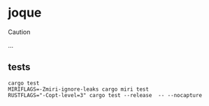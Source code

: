 # joque
> [!CAUTION]
> ...

## tests
```
cargo test
MIRIFLAGS=-Zmiri-ignore-leaks cargo miri test
RUSTFLAGS="-Copt-level=3" cargo test --release  -- --nocapture
```
